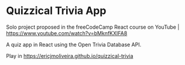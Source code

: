 # Quizzical Trivia App

Solo project proposed in the freeCodeCamp React course on YouTube | https://www.youtube.com/watch?v=bMknfKXIFA8

A quiz app in React using the Open Trivia Database API.

Play in https://ericjmoliveira.github.io/quizzical-trivia
